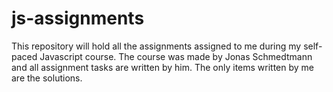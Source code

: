 # js-assignments
This repository will hold all the assignments assigned to me during my self-paced Javascript course. The course was made by Jonas Schmedtmann and all assignment tasks are written by him. The only items written by me are the solutions.